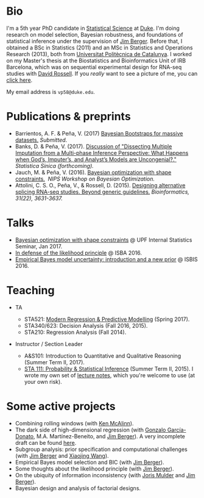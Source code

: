 # Bio
I'm a 5th year PhD candidate in [Statistical Science](http://stat.duke.edu) at [Duke](http://duke.edu). I'm doing research on model selection, Bayesian robustness, and foundations of statistical inference under the supervision of [Jim Berger](http://stat.duke.edu/~berger). Before that, I obtained a BSc in Statistics (2011) and an MSc in Statistics and Operations Research (2013), both from [Universitat Politècnica de Catalunya](http://upc.edu). I worked on my Master's thesis at the Biostatistics and Bioinformatics Unit of IRB Barcelona, which was on sequential experimental design for RNA-seq studies with [David Rossell](https://sites.google.com/site/rosselldavid/). If you *really* want to see a picture of me, you can [click here](http://VicPena.github.io/mugshot.png).

My email address is ``vp58@duke.edu``. 

# Publications & preprints
* Barrientos, A. F. & Peña, V. (2017) [Bayesian Bootstraps for massive datasets.](https://arxiv.org/abs/1705.09998) *Submitted*.
* Banks, D. & Peña, V. (2017). [Discussion of "Dissecting Multiple Imputation from a Multi-phase Inference Perspective: What Happens when God’s, Imputer’s, and Analyst’s Models are Uncongenial?."](http://www3.stat.sinica.edu.tw/preprint/SS-2016-0302_Preprint.pdf) *Statistica Sinica (forthcoming).*
* Jauch, M. & Peña, V. (2016). [Bayesian optimization with shape constraints.](https://arxiv.org/abs/1612.08915)  *NIPS Workshop on Bayesian Optimization.*
* Attolini, C. S. O., Peña, V., & Rossell, D. (2015). [Designing alternative splicing RNA-seq studies. Beyond generic guidelines.](https://www.ncbi.nlm.nih.gov/pmc/articles/PMC4757954/) *Bioinformatics, 31(22), 3631-3637.*

# Talks 
* [Bayesian optimization with shape constraints](http://VicPena.github.io/BayesOptUPF.pdf) @ UPF Internal Statistics Seminar, Jan 2017.
* [In defense of the likelihood principle](http://VicPena.github.io/isba2016.pdf) @ ISBA 2016.
* [Empirical Bayes model uncertainty: introduction and a new prior](http://VicPena.github.io/isbis2016.pdf) @ ISBIS 2016.

# Teaching
* TA
  * STA521: [Modern Regression & Predictive Modelling](http://www2.stat.duke.edu/courses/Spring17/sta521/) (Spring 2017).
  * STA340/623: Decision Analysis (Fall 2016, 2015).
  * STA210: Regression Analysis (Fall 2014).

* Instructor / Section Leader
  * A&S101: Introduction to Quantitative and Qualitative Reasoning (Summer Term II, 2017). 
  * [STA 111: Probability & Statistical Inference](http://www2.stat.duke.edu/~vp58/sta111) (Summer Term II, 2015). I wrote my own set of [lecture notes](http://www2.stat.duke.edu/~vp58/sta111), which you're welcome to use (at your own risk).

# Some active projects
* Combining rolling windows (with [Ken McAlinn](http://www.mcalinn.com)).
* The dark side of high-dimensional regression (with [Gonzalo García-Donato](http://www.uclm.es/profesorado/garcia-donato/), M.A. Martínez-Beneito, and [Jim Berger](http://stat.duke.edu/~berger)). A very incomplete draft can be found [here](https://arxiv.org/abs/1607.02993).
* Subgroup analysis: prior specification and computational challenges (with [Jim Berger](http://stat.duke.edu/~berger) and [Xiaojing Wang](http://merlot.stat.uconn.edu/~xiaojing/)).
* Empirical Bayes model selection and BIC (with [Jim Berger](http://stat.duke.edu/~berger)).
* Some thoughts about the likelihood principle (with [Jim Berger](http://stat.duke.edu/~berger)).
* On the ubiquity of information inconsistency (with [Joris Mulder](http://www.jorismulder.com) and [Jim Berger](http://stat.duke.edu/~berger)).
* Bayesian design and analysis of factorial designs.
